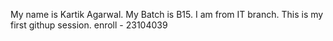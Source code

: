 My name is Kartik Agarwal. My Batch is B15. I am from IT branch. This is my first githup session. enroll - 23104039
